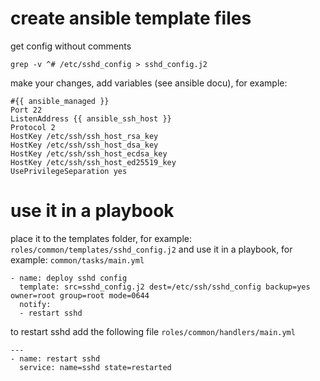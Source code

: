 # create ansible template files

get config without comments

```
grep -v ^# /etc/sshd_config > sshd_config.j2
```

make your changes, add variables (see ansible docu), for example:

```
#{{ ansible_managed }}
Port 22
ListenAddress {{ ansible_ssh_host }}
Protocol 2
HostKey /etc/ssh/ssh_host_rsa_key
HostKey /etc/ssh/ssh_host_dsa_key
HostKey /etc/ssh/ssh_host_ecdsa_key
HostKey /etc/ssh/ssh_host_ed25519_key
UsePrivilegeSeparation yes
```

# use it in a playbook

place it to the templates folder, for example: `roles/common/templates/sshd_config.j2` and use it in a playbook, for example: `common/tasks/main.yml`

```
- name: deploy sshd config
  template: src=sshd_config.j2 dest=/etc/ssh/sshd_config backup=yes owner=root group=root mode=0644
  notify:
  - restart sshd
```

to restart sshd add the following file `roles/common/handlers/main.yml`

```
---
- name: restart sshd
  service: name=sshd state=restarted
```

